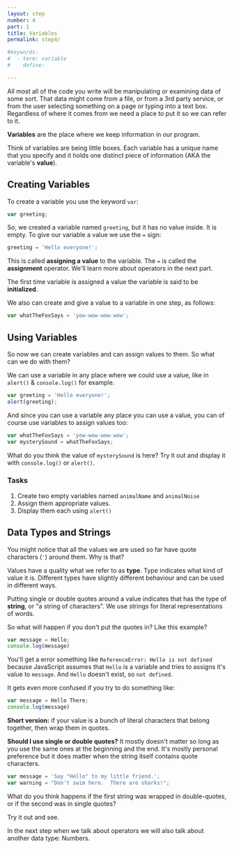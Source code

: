 ```yaml
---
layout: step
number: 4
part: 1
title: Variables
permalink: step4/

#keywords:
#  - term: variable
#    define: 

---
```


All most all of the code you write will be manipulating or examining data of some sort.  That data might come from a file, or from a 3rd party service, or from the user selecting something on a page or typing into a text box.  Regardless of where it comes from we need a place to put it so we can refer to it. 

**Variables** are the place where we keep information in our program.

Think of variables are being little boxes.  Each variable has a unique name that you specify and it holds one distinct piece of information (AKA the variable's **value**).

## Creating Variables

To create a variable you use the keyword `var`:

```javascript
var greeting;
```

So, we created a variable named `greeting`, but it has no value inside.  It is empty. To give our variable a value 
we use the `=` sign:

```javascript
greeting = 'Hello everyone!';
```

This is called **assigning a value** to the variable.  The `=` is called the **assignment** operator.  We'll learn more about operators in the next part.  

<!-- Note that `=` is not an equals sign like you might be used to from algebra.   -->

The first time variable is assigned a value the variable is said to be **initialized**.

We also can create and give a value to a variable in one step, as follows:

```javascript
var whatTheFoxSays = 'yow-wow-wow-wow';
```

## Using Variables

So now we can create variables and can assign values to them.  So what can we do with them?  

We can use a variable in any place where we could use a value, like in `alert()` & `console.log()` for example.  

```javascript
var greeting = 'Hello everyone!';
alert(greeting);
```

And since you can use a variable any place you can use a value, you can of course use variables to assign values too:

```javascript
var whatTheFoxSays = 'yow-wow-wow-wow';
var mysterySound = whatTheFoxSays;
```

What do you think the value of `mysterySound` is here?  Try it out and display it with `console.log()` or `alert()`.

### Tasks
1. Create two empty variables named `animalName` and `animalNoise`
2. Assign them appropriate values.
3. Display them each using `alert()`


## Data Types and Strings

You might notice that all the values we are used so far have quote characters (`'`) around them.  Why is that?

Values have a quality what we refer to as **type**. Type indicates what kind of value it is.  Different types have slightly different behaviour and can be used in different ways. 

Putting single or double quotes around a value indicates that has the type of **string**, or "a string of characters".  We use strings for literal representations of words.

So what will happen if you don't put the quotes in?  Like this example?

```javascript
var message = Hello;
console.log(message)
```

You'll get a error something like `ReferenceError: Hello is not defined` because JavaScript assumes that `Hello` is a variable and tries to assigns it's value to `message`.  And `Hello` doesn't exist, so `not defined`.

It gets even more confused if you try to do something like:

```javascript
var message = Hello There;
console.log(message)
```
 
**Short version:** if your value is a bunch of literal characters that belong together, then wrap them in quotes.  

**Should I use single or double quotes?**  It mostly doesn't matter so long as you use the same ones at the beginning and the end.  It's mostly personal preference but it does matter when the string itself contains quote characters.

```javascript
var message = 'Say "Hello" to my little friend.';
var warning = "Don't swim here.  There are sharks!";
```

What do you think happens if the first string was wrapped in double-quotes, or if the second was in single quotes?

Try it out and see.

In the next step when we talk about operators we will also talk about another data type: Numbers.




<!-- #### DATA STRUCTURES AND TYPES

As you can notice, we can give different types of values to our variables.

| DATA TYPE        | DESCRIPTION        |
| -----------------|--------------------|
| **String**       |A sequence of characters that represent a text value. For example:  "Hello World!"|
| **Number**       |An integer or floating point number. For example: 42 or 3.14159. Not wrapped in quotes |
| **Boolean**      |true or false|
| **null**         | A special keyword denoting a null value.  |
| **undefined**    |A top-level property whose value is not defined. |
| **Symbol**       |A data type whose instances are unique and immutable. |
| **Object**       |some description |
 -->


<!-- You also can use your variables to represent information that they have inside.

```javascript
var hello = 'Hello World';
alert(hello);
```

This will pop-up an alert box with the string 'Hello World!' -->



